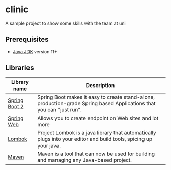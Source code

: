# clinic
A sample project to show some skills with the team at uni

## Prerequisites
- [Java JDK](https://www.oracle.com/pl/java/technologies/javase-downloads.html) version 11+

## Libraries
| Library name                                                                                                     | Description                                                                                                                          |
|------------------------------------------------------------------------------------------------------------------|--------------------------------------------------------------------------------------------------------------------------------------|
| [Spring Boot 2](https://spring.io/projects/spring-boot)                                                          | Spring Boot makes it easy to create stand-alone, production-grade Spring based Applications that you can "just run".                 |
| [Spring Web](https://spring.io/guides/gs/serving-web-content/)                                                   | Allows you to create endpoint on Web sites and lot more                                                                              |
| [Lombok](https://projectlombok.org/)                                                                             | Project Lombok is a java library that automatically plugs into your editor and build tools, spicing up your java.                    |
| [Maven](https://maven.apache.org/download.cgi)                                                                   | Maven is a tool that can now be used for building and managing any Java-based project.                    |
